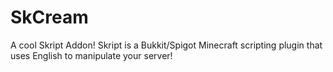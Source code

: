 # SkCream
A cool Skript Addon! Skript is a Bukkit/Spigot Minecraft scripting plugin that uses English to manipulate your server!
